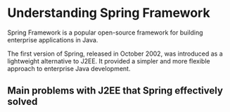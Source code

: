 # Understanding Spring Framework

Spring Framework is a popular open-source framework for building enterprise applications in Java.

The first version of Spring, released in October 2002, was introduced as a lightweight alternative to J2EE. It provided a simpler and more flexible approach to enterprise Java development.

## Main problems with J2EE that Spring effectively solved
